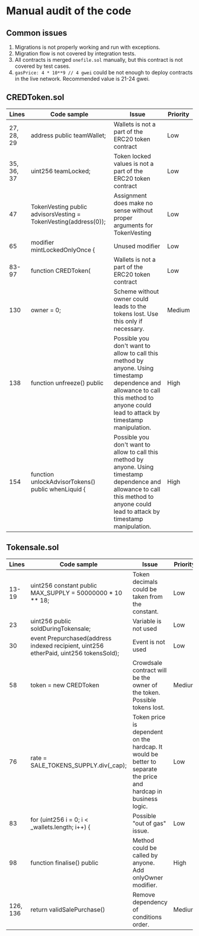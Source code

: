 # Manual audit of the code

## Common issues
1. Migrations is not properly working and run with exceptions.
2. Migration flow is not covered by integration tests.
3. All contracts is merged `onefile.sol` manually, but this contract is not covered by test cases.
4. `gasPrice: 4 * 10**9 // 4 gwei` could be not enough to deploy contracts in the live network. Recommended value is 21-24 gwei.  

## CREDToken.sol

| Lines      | Code sample                                                     | Issue                                                                                                                                                                                  | Priority |
|------------|-----------------------------------------------------------------|----------------------------------------------------------------------------------------------------------------------------------------------------------------------------------------|----------|
| 27, 28, 29 | address public teamWallet;                                      | Wallets is not a part of the ERC20 token contract                                                                                                                                      | Low      |
| 35, 36, 37 | uint256 teamLocked;                                             | Token locked values is not a part of the ERC20 token contract                                                                                                                          | Low      |
| 47         | TokenVesting public advisorsVesting = TokenVesting(address(0)); | Assignment does make no sense without proper arguments for TokenVesting                                                                                                                | Low      |
| 65         | modifier mintLockedOnlyOnce {                                   | Unused modifier                                                                                                                                                                        | Low      |
| 83-97      | function CREDToken(                                             | Wallets is not a part of the ERC20 token contract                                                                                                                                      | Low      |
| 130        | owner = 0;                                                      | Scheme without owner could leads to the tokens lost. Use this only if necessary.                                                                                                       | Medium   |
| 138        | function unfreeze() public                                      | Possible you don't want to allow to call this method by anyone. Using timestamp dependence and allowance to call this method to anyone could lead to attack by timestamp manipulation. | High     |
| 154        | function unlockAdvisorTokens() public whenLiquid {              | Possible you don't want to allow to call this method by anyone. Using timestamp dependence and allowance to call this method to anyone could lead to attack by timestamp manipulation. | High     |


## Tokensale.sol

| Lines    | Code sample                                                                           | Issue                                                                                                            | Priority |
|----------|---------------------------------------------------------------------------------------|------------------------------------------------------------------------------------------------------------------|----------|
| 13-19    | uint256 constant public MAX_SUPPLY = 50000000 * 10 ** 18;                             | Token decimals could be taken from the constant.                                                                 | Low      |
| 23       | uint256 public soldDuringTokensale;                                                   | Variable is not used                                                                                             | Low      |
| 30       | event Prepurchased(address indexed recipient, uint256 etherPaid, uint256 tokensSold); | Event is not used                                                                                                | Low      |
| 58       | token = new CREDToken                                                                 | Crowdsale contract will be the owner of the token. Possible tokens lost.                                         | Medium   |
| 76       | rate = SALE_TOKENS_SUPPLY.div(_cap);                                                  | Token price is dependent on the hardcap. It would be better to separate the price and hardcap in business logic. | Low      |
| 83       | for (uint256 i = 0; i < _wallets.length; i++) {                                       | Possible "out of gas" issue.                                                                                     | Low      |
| 98       | function finalise() public                                                            | Method could be called by anyone. Add onlyOwner modifier.                                                        | High     |
| 126, 136 | return validSalePurchase()                                                            | Remove dependency of conditions order.                                                                           | Medium   |

